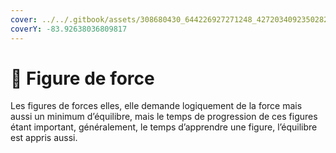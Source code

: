```yaml
---
cover: ../../.gitbook/assets/308680430_644226927271248_4272034092350282651_n (1).jpg
coverY: -83.92638036809817
---
```


# 📏 Figure de force

Les figures de forces elles, elle demande logiquement de la force mais aussi un minimum d’équilibre, mais le temps de progression de ces figures étant important, généralement, le temps d’apprendre une figure, l’équilibre est appris aussi.
